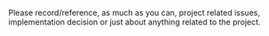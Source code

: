 Please record/reference, as much as you can, project related issues,
implementation decision or just about anything related to the project.
